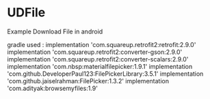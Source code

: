 # UDFile
Example Download File in android

gradle used : 
   implementation 'com.squareup.retrofit2:retrofit:2.9.0'
    implementation 'com.squareup.retrofit2:converter-gson:2.9.0'
    implementation 'com.squareup.retrofit2:converter-scalars:2.9.0'
    implementation 'com.nbsp:materialfilepicker:1.9.1'
    implementation 'com.github.DeveloperPaul123:FilePickerLibrary:3.5.1'
    implementation 'com.github.jaiselrahman:FilePicker:1.3.2'
    implementation 'com.adityak:browsemyfiles:1.9'
